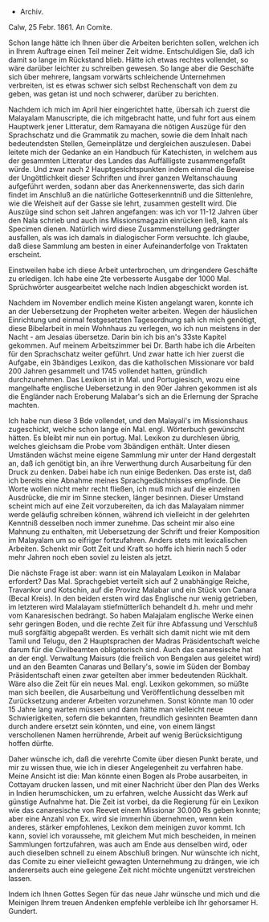 + Archiv.

 Calw, 25 Febr. 1861.
An Comite.

Schon lange hätte ich Ihnen über die Arbeiten berichten sollen, welchen ich in Ihrem Auftrage einen Teil meiner Zeit widme. Entschuldigen Sie, daß ich damit so lange im Rückstand blieb. Hätte ich etwas rechtes vollendet, so wäre darüber leichter zu schreiben gewesen. So lange aber die Geschäfte sich über mehrere, langsam vorwärts schleichende Unternehmen verbreiten, ist es etwas schwer sich selbst Rechenschaft von dem zu geben, was getan ist und noch schwerer, darüber zu berichten.

Nachdem ich mich im April hier eingerichtet hatte, übersah ich zuerst die Malayalam Manuscripte, die ich mitgebracht hatte, und fuhr fort aus einem Hauptwerk jener Litteratur, dem Ramayana die nötigen Auszüge für den Sprachschatz und die Grammatik zu machen, sowie die dem Inhalt nach bedeutendsten Stellen, Gemeinplätze und dergleichen auszulesen. Dabei leitete mich der Gedanke an ein Handbuch für Katechisten, in welchem aus der gesammten Litteratur des Landes das Auffälligste zusammengefaßt würde. Und zwar nach 2 Hauptgesichtspunkten indem einmal die Beweise der Ungöttlichkeit dieser Schriften und ihrer ganzen Weltanschauung aufgeführt werden, sodann aber das Anerkennenswerte, das sich darin findet im Anschluß an die natürliche Gotteserkenntniß und die Sittenlehre, wie die Weisheit auf der Gasse sie lehrt, zusammen gestellt wird. Die Auszüge sind schon seit Jahren angefangen: was ich vor 11-12 Jahren über den Nala schrieb und auch ins Missionsmagazin einrücken ließ, kann als Specimen dienen. Natürlich wird diese Zusammenstellung gedrängter ausfallen, als was ich damals in dialogischer Form versuchte. Ich glaube, daß diese Sammlung am besten in einer Aufeinanderfolge von Traktaten erscheint.

Einstweilen habe ich diese Arbeit unterbrochen, um dringendere Geschäfte zu erledigen. Ich habe eine 2te verbesserte Ausgabe der 1000 Mal. Sprüchwörter ausgearbeitet welche nach Indien abgeschickt worden ist.

Nachdem im November endlich meine Kisten angelangt waren, konnte ich an der Uebersetzung der Propheten weiter arbeiten. Wegen der häuslichen Einrichtung und einmal festgesetzten Tagesordnung sah ich mich genötigt, diese Bibelarbeit in mein Wohnhaus zu verlegen, wo ich nun meistens in der Nacht - am Jesaias übersetze. Darin bin ich bis an's 33ste Kapitel gekommen. 
Auf meinem Arbeitszimmer bei Dr. Barth habe ich die Arbeiten für den Sprachschatz weiter geführt. Und zwar hatte ich hier zuerst die Aufgabe, ein 3bändiges Lexikon, das die katholischen Missionare vor bald 200 Jahren gesammelt und 1745 vollendet hatten, gründlich durchzunehmen. Das Lexikon ist in Mal. und Portugiesisch, wozu eine mangelhafte englische Uebersetzung in den 90er Jahren gekommen ist als die Engländer nach Eroberung Malabar's sich an die Erlernung der Sprache machten.

Ich habe nun diese 3 Bde vollendet, und den Malayali's im Missionshaus zugeschickt, welche schon lange ein Mal. engl. Wörterbuch gewünscht hätten. Es bleibt mir nun ein portug. Mal. Lexikon zu durchlesen übrig, welches gleichsam die Probe vom 3bändigen enthält. Unter diesen Umständen wächst meine eigene Sammlung mir unter der Hand dergestalt an, daß ich genötigt bin, an ihre Verwerthung durch Ausarbeitung für den Druck zu denken. 
Dabei habe ich nun einige Bedenken. Das erste ist, daß ich bereits eine Abnahme meines Sprachgedächtnisses empfinde. Die Worte wollen nicht mehr recht fließen, ich muß mich auf die einzelnen Ausdrücke, die mir im Sinne stecken, länger besinnen. Dieser Umstand scheint mich auf eine Zeit vorzubereiten, da ich das Malayalam nimmer werde geläufig schreiben können, während ich vielleicht in der gelehrten Kenntniß desselben noch immer zunehme. Das scheint mir also eine Mahnung zu enthalten, mit Uebersetzung der Schrift und freier Komposition im Malayalam um so eifriger fortzufahren. Anders stets mit lexicalischen Arbeiten. Schenkt mir Gott Zeit und Kraft so hoffe ich hierin nach 5 oder mehr Jahren noch eben soviel zu leisten als jetzt.

Die nächste Frage ist aber: wann ist ein Malayalam Lexikon in Malabar erfordert? Das Mal. Sprachgebiet verteilt sich auf 2 unabhängige Reiche, Travankor und Kotschin, auf die Provinz Malabar und ein Stück von Canara (Becal Kreis). In den beiden ersten wird das Englische nur wenig getrieben, im letzteren wird Malalayam stiefmütterlich behandelt d.h. mehr und mehr vom Kanaresischen bedrängt. So haben Malajalam englische Werke einen sehr geringen Boden, und die rechte Zeit für ihre Abfassung und Verschluß muß sorgfältig abgepaßt werden. Es verhält sich damit nicht wie mit dem Tamil und Telugu, den 2 Hauptsprachen der Madras Präsidentschaft welche darum für die Civilbeamten obligatorisch sind. Auch das canaresische hat an der engl. Verwaltung Maisurs (die freilich von Bengalen aus geleitet wird) und an den Beamten Canaras und Bellary's, sowie im Süden der Bombay Präsidentschaft einen zwar geteilten aber immer bedeutenden Rückhalt. Wäre also die Zeit für ein neues Mal. engl. Lexikon gekommen, so müßte man sich beeilen, die Ausarbeitung und Veröffentlichung desselben mit Zurücksetzung anderer Arbeiten vorzunehmen. Sonst könnte man 10 oder 15 Jahre lang warten müssen und dann hätte man vielleicht neue Schwierigkeiten, sofern die bekannten, freundlich gesinnten Beamten dann durch andere ersetzt sein könnten, und eine, von einem längst verschollenen Namen herrührende, Arbeit auf wenig Berücksichtigung hoffen dürfte.

Daher wünsche ich, daß die verehrte Comite über diesen Punkt berate, und mir zu wissen thue, wie ich in dieser Angelegenheit zu verfahren habe. Meine Ansicht ist die: Man könnte einen Bogen als Probe ausarbeiten, in Cottayam drucken lassen, und mit einer Nachricht über den Plan des Werks in Indien herumschicken, um zu erfahren, welche Aussicht das Werk auf günstige Aufnahme hat. Die Zeit ist vorbei, da die Regierung für ein Lexikon wie das canaresische von Reevet einem Missionar 30.000 Rs geben konnte; aber eine Anzahl von Ex. wird sie immerhin übernehmen, wenn kein anderes, stärker empfohlenes, Lexikon dem meinigen zuvor kommt. Ich kann, soviel ich voraussehe, mit gleichem Mut mich bescheiden, in meinen Sammlungen fortzufahren, was auch am Ende aus denselben wird, oder auch dieselben schnell zu einem Abschluß bringen. Nur wünschte ich nicht, das Comite zu einer vielleicht gewagten Unternehmung zu drängen, wie ich andererseits auch eine gelegene Zeit nicht möchte ungenützt verstreichen lassen.

Indem ich Ihnen Gottes Segen für das neue Jahr wünsche und mich und die Meinigen Ihrem treuen Andenken empfehle verbleibe ich
 Ihr gehorsamer
 H. Gundert.
